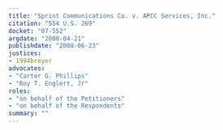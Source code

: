 ```yaml
---
title: "Sprint Communications Co. v. APCC Services, Inc."
citation: "554 U.S. 269"
docket: "07-552"
argdate: "2008-04-21"
publishdate: "2008-06-23"
justices:
- 1994breyer
advocates:
- "Carter G. Phillips"
- "Roy T. Englert, Jr"
roles:
- "on behalf of the Petitioners"
- "on behalf of the Respondents"
summary: ""
---
```



